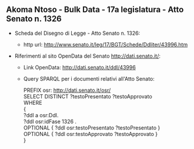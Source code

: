 ## Akoma Ntoso - Bulk Data - 17a legislatura - Atto Senato n. 1326 ##

* Scheda del Disegno di Legge - Atto Senato n. 1326:
	* http url: http://www.senato.it/leg/17/BGT/Schede/Ddliter/43996.htm

* Riferimenti al sito OpenData del Senato http://dati.senato.it/:
	* Link OpenData: http://dati.senato.it/ddl/43996
	* Query SPARQL per i documenti relativi all'Atto Senato:

        PREFIX osr: <http://dati.senato.it/osr/>  
		SELECT DISTINCT ?testoPresentato ?testoApprovato  
		WHERE  
		{  
		    ?ddl a osr:Ddl.  
		    ?ddl osr:idFase 1326 .  
		    OPTIONAL { ?ddl osr:testoPresentato ?testoPresentato }  
		    OPTIONAL { ?ddl osr:testoApprovato ?testoApprovato }  
		}
		